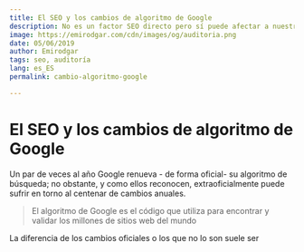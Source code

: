 ```yaml
---
title: El SEO y los cambios de algoritmo de Google
description: No es un factor SEO directo pero sí puede afectar a nuestra estrategia de posicionamiento web
image: https://emirodgar.com/cdn/images/og/auditoria.png
date: 05/06/2019
author: Emirodgar
tags: seo, auditoría
lang: es_ES
permalink: cambio-algoritmo-google

---
```


# El SEO y los cambios de algoritmo de Google

Un par de veces al año Google renueva - de forma oficial- su algoritmo de búsqueda; no obstante, y como ellos reconocen, extraoficialmente puede sufrir en torno al centenar de cambios anuales.

> El algoritmo de Google es el código que utiliza para encontrar y validar los millones de sitios web del mundo

La diferencia de los cambios oficiales o los que no lo son suele ser 
<!--stackedit_data:
eyJoaXN0b3J5IjpbLTE4NTc5MDE0NDJdfQ==
-->